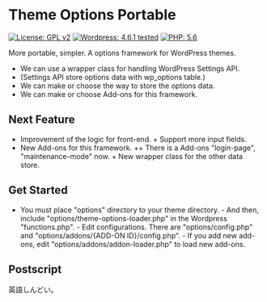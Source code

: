 # Theme Options Portable
[![License: GPL v2](https://img.shields.io/badge/License-GPL%20v2-blue.svg?style=flat-square)](https://github.com/sanpei1978/theme-options-portable/blob/master/LICENSE)
[![Wordpress: 4.6.1 tested](https://img.shields.io/badge/wordpress-4.6.1%20tested-brightgreen.svg?style=flat-square)](#)
[![PHP: 5.6](https://img.shields.io/badge/PHP-5.6-blue.svg?style=flat-square)](#)

More portable, simpler. A options framework for WordPress themes.
+ We can use a wrapper class for handling WordPress Settings API.
+ (Settings API store options data with wp_options table.)
+ We can make or choose the way to store the options data.
+ We can make or choose Add-ons for this framework.

## Next Feature
+ Improvement of the logic for front-end.
+ Support more input fields.
+ New Add-ons for this framework.
++ There is a Add-ons "login-page", "maintenance-mode" now.
+ New wrapper class for the other data store.

## Get Started

- You must place "options" directory to your theme directory.
- And then, include "options/theme-options-loader.php" in the Wordpress "functions.php".
- Edit configurations. There are "options/config.php" and "options/addons/{ADD-ON ID}/config.php".
- If you add new add-ons, edit "options/addons/addon-loader.php" to load new add-ons.

## Postscript

 英語しんどい。
